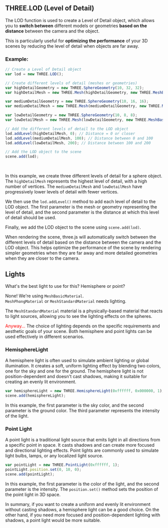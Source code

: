 ## THREE.LOD (Level of Detail)

The LOD function is used to create a Level of Detail object, which allows you to **switch between** different models or geometries **based on the distance** between the camera and the object.

This is particularly useful for **optimizing the performance** of your 3D scenes by reducing the level of detail when objects are far away.

### Example:

```javascript
// Create a Level of Detail object
var lod = new THREE.LOD();

// Create different levels of detail (meshes or geometries)
var highDetailGeometry = new THREE.SphereGeometry(10, 32, 32);
var highDetailMesh = new THREE.Mesh(highDetailGeometry, new THREE.MeshBasicMaterial({ color: 0xff0000 }));

var mediumDetailGeometry = new THREE.SphereGeometry(10, 16, 16);
var mediumDetailMesh = new THREE.Mesh(mediumDetailGeometry, new THREE.MeshBasicMaterial({ color: 0x00ff00 }));

var lowDetailGeometry = new THREE.SphereGeometry(10, 8, 8);
var lowDetailMesh = new THREE.Mesh(lowDetailGeometry, new THREE.MeshBasicMaterial({ color: 0x0000ff }));

// Add the different levels of detail to the LOD object
lod.addLevel(highDetailMesh, 0); // Distance = 0 or closer
lod.addLevel(mediumDetailMesh, 100); // Distance between 0 and 100
lod.addLevel(lowDetailMesh, 200); // Distance between 100 and 200

// Add the LOD object to the scene
scene.add(lod);
```

<br>

In this example, we create three different levels of detail for a sphere object. The `highDetailMesh` represents the highest level of detail, with a high number of vertices. The `mediumDetailMesh` and `lowDetailMesh` have progressively lower levels of detail with fewer vertices.

We then use the `lod.addLevel()` method to add each level of detail to the LOD object. The first parameter is the mesh or geometry representing the level of detail, and the second parameter is the distance at which this level of detail should be used.

Finally, we add the LOD object to the scene using `scene.add(lod)`.

When rendering the scene, three.js will automatically switch between the different levels of detail based on the distance between the camera and the LOD object. This helps optimize the performance of the scene by rendering simpler geometries when they are far away and more detailed geometries when they are closer to the camera.

## Lights

What's the best light to use for this?  Hemisphere or point? 

None!  We're using `MeshBasicMaterial`.<br>`MeshPhongMaterial` or `MeshStandardMaterial` needs lighting.

The `MeshStandardMaterial` material is a physically-based material that reacts to light sources, allowing you to see the lighting effects on the spheres.

<span style="color:red;">Anyway...</span> The choice of lighting depends on the specific requirements and aesthetic goals of your scene. Both hemisphere and point lights can be used effectively in different scenarios.

### HemisphereLight

A hemisphere light is often used to simulate ambient lighting or global illumination. It creates a soft, uniform lighting effect by blending two colors, one for the sky and one for the ground. The hemisphere light is not position-dependent and doesn't cast shadows, making it suitable for creating an evenly lit environment.

```javascript
var hemisphereLight = new THREE.HemisphereLight(0xffffff, 0x000000, 1);
scene.add(hemisphereLight);
```

In this example, the first parameter is the sky color, and the second parameter is the ground color. The third parameter represents the intensity of the light.

### Point Light

A point light is a traditional light source that emits light in all directions from a specific point in space. It casts shadows and can create more focused and directional lighting effects. Point lights are commonly used to simulate light bulbs, lamps, or any localized light source.

```javascript
var pointLight = new THREE.PointLight(0xffffff, 1);
pointLight.position.set(0, 10, 0);
scene.add(pointLight);
```

In this example, the first parameter is the color of the light, and the second parameter is the intensity. The `position.set()` method sets the position of the point light in 3D space.

In summary, if you want to create a uniform and evenly lit environment without casting shadows, a hemisphere light can be a good choice. On the other hand, if you need more focused and position-dependent lighting with shadows, a point light would be more suitable.

<br>
